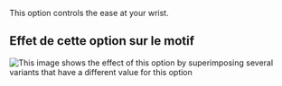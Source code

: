 This option controls the ease at your wrist.

## Effet de cette option sur le motif

![This image shows the effect of this option by superimposing several variants that have a different value for this option](hugo_cuffease_sample.svg "Effect of this option on the pattern")
